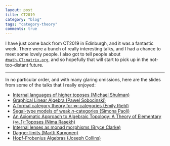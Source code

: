 ```yaml
---
layout: post
title: CT2019
category: "blog"
tags: "category-theory"
comments: true
---
```


I have just come back from CT2019 in Edinburgh, and it was a fantastic week. There were a bunch of really interesting talks, and I had a chance to meet some lovely people. I also got to tell people about [`#math.CT:matrix.org`](https://www.matrix.to/#/#math.CT:matrix.org), and so hopefully that will start to pick up in the not-too-distant future.

<!--more-->
---

In no particular order, and with many glaring omissions, here are the slides from some of the talks that I really enjoyed:

- [Internal languages of higher toposes (Michael Shulman)](http://conferences.inf.ed.ac.uk/ct2019/slides/shulman.pdf)
- [Graphical Linear Algebra (Pawel Sobocinski)](http://conferences.inf.ed.ac.uk/ct2019/slides/sobocinski.pdf)
- [A formal category theory for $\infty$-categories (Emily Riehl)](http://conferences.inf.ed.ac.uk/ct2019/slides/riehl.pdf)
- [Segal-type models of weak $n$-categories (Simona Paoli)](http://conferences.inf.ed.ac.uk/ct2019/slides/paoli.pdf)
- [An Axiomatic Approach to Algebraic Topology: A Theory of Elementary $(\infty,1)$-Toposes (Nima Rasekh)](http://conferences.inf.ed.ac.uk/ct2019/slides/3.pdf)
- [Internal lenses as monad morphisms (Bryce Clarke)](http://conferences.inf.ed.ac.uk/ct2019/slides/63.pdf)
- [Dagger limits (Martti Karvonen)](http://conferences.inf.ed.ac.uk/ct2019/slides/54.pdf)
- [Hopf-Frobenius Algebras (Joseph Collins)](http://conferences.inf.ed.ac.uk/ct2019/slides/73.pdf)
